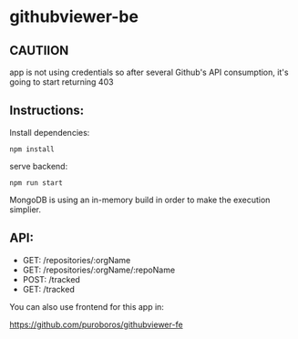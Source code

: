 # githubviewer-be

## CAUTIION

app is not using credentials so after several Github's API consumption, it's going to start returning 403


## Instructions: 

Install dependencies:
```
npm install 
``` 

serve backend:
```
npm run start 
``` 
MongoDB is using an in-memory build in order to make the execution simplier.

## API:
- GET: /repositories/:orgName
- GET: /repositories/:orgName/:repoName
- POST: /tracked
- GET: /tracked



You can also use frontend for this app in:

https://github.com/puroboros/githubviewer-fe

